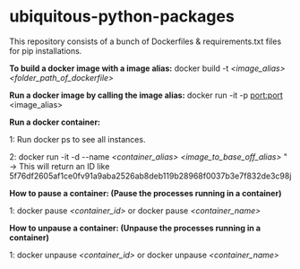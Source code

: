 # ubiquitous-python-packages
This repository consists of a bunch of Dockerfiles & requirements.txt files for pip installations. 

**To build a docker image with a image alias:**
docker build -t *<image_alias>* *<folder_path_of_dockerfile>*

**Run a docker image by calling the image alias:**
docker run -it -p <port:port> <image_alias>

**Run a docker container:**

1: Run docker ps to see all instances.

2: docker run -it -d --name *<container_alias>* *<image_to_base_off_alias>* " -> This will return an ID like 5f76df2605af1ce0fv91a9aba2526ab8deb119b28968f0037b3e7f832de3c98j

**How to pause a container: (Pause the processes running in a container)**

1: docker pause *<container_id>* or docker pause *<container_name>*

**How to unpause a container: (Unpause the processes running in a container)**

1: docker unpause *<container_id>* or docker unpause *<container_name>*

